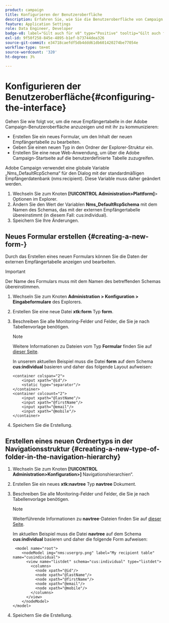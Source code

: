 ```yaml
---
product: campaign
title: Konfigurieren der Benutzeroberfläche
description: Erfahren Sie, wie Sie die Benutzeroberfläche von Campaign konfigurieren
feature: Application Settings
role: Data Engineer, Developer
badge-v8: label="Gilt auch für v8" type="Positive" tooltip="Gilt auch für Campaign v8"
exl-id: 9f50f258-845e-4895-b1ef-b73744dea326
source-git-commit: e34718caefdf5db4ddd61db601420274be77054e
workflow-type: tm+mt
source-wordcount: '320'
ht-degree: 3%

---
```


# Konfigurieren der Benutzeroberfläche{#configuring-the-interface}

Gehen Sie wie folgt vor, um die neue Empfängertabelle in der Adobe Campaign-Benutzeroberfläche anzuzeigen und mit ihr zu kommunizieren:

* Erstellen Sie ein neues Formular, um den Inhalt der neuen Empfängertabelle zu bearbeiten.
* Geben Sie einen neuen Typ in den Ordner der Explorer-Struktur ein.
* Erstellen Sie eine neue Web-Anwendung, um über die Adobe Campaign-Startseite auf die benutzerdefinierte Tabelle zuzugreifen.

Adobe Campaign verwendet eine globale Variable „Nms_DefaultRcpSchema“ für den Dialog mit der standardmäßigen Empfängerdatenbank (nms:recipient). Diese Variable muss daher geändert werden.

1. Wechseln Sie zum Knoten **[!UICONTROL Administration>Plattform]**> Optionen im Explorer.
1. Ändern Sie den Wert der Variablen **Nms_DefaultRcpSchema** mit dem Namen des Schemas, das mit der externen Empfängertabelle übereinstimmt (in diesem Fall: cus:individual).
1. Speichern Sie Ihre Änderungen.

## Neues Formular erstellen {#creating-a-new-form-}

Durch das Erstellen eines neuen Formulars können Sie die Daten der externen Empfängertabelle anzeigen und bearbeiten.

>[!IMPORTANT]
>
>Der Name des Formulars muss mit dem Namen des betreffenden Schemas übereinstimmen.

1. Wechseln Sie zum Knoten **Administration > Konfiguration > Eingabeformulare** des Explorers.
1. Erstellen Sie eine neue Datei **xtk:form** Typ **form**.
1. Beschreiben Sie alle Monitoring-Felder und Felder, die Sie je nach Tabellenvorlage benötigen.

   >[!NOTE]
   >
   >Weitere Informationen zu Dateien vom Typ **Formular** finden Sie auf [dieser Seite](../../configuration/using/identifying-a-form.md).

   In unserem aktuellen Beispiel muss die Datei **form** auf dem Schema **cus:individual** basieren und daher das folgende Layout aufweisen:

   ```
   <container colspan="2">
       <input xpath="@id"/>
       <static type="separator"/>
   </container>
   <container colcount="2">
       <input xpath="@lastName"/>
       <input xpath="@firstName"/>
       <input xpath="@email"/>
       <input xpath="@mobile"/>
   </container> 
   ```

1. Speichern Sie die Erstellung.

## Erstellen eines neuen Ordnertyps in der Navigationsstruktur {#creating-a-new-type-of-folder-in-the-navigation-hierarchy}

1. Wechseln Sie zum Knoten **[!UICONTROL Administration>Konfiguration>]** Navigationshierarchien“.
1. Erstellen Sie ein neues **xtk:navtree** Typ **navtree** Dokument.
1. Beschreiben Sie alle Monitoring-Felder und Felder, die Sie je nach Tabellenvorlage benötigen.

   >[!NOTE]
   >
   >Weiterführende Informationen zu **navtree**-Dateien finden Sie auf [dieser Seite](../../platform/using/adobe-campaign-explorer.md#about-navigation-hierarchy).

   Im aktuellen Beispiel muss die Datei **navtree** auf dem Schema **cus:individual** basieren und daher die folgende Form aufweisen:

   ```
    <model name="root">
       <nodeModel img="nms:usergrp.png" label="My recipient table" name="cusindividual">
         <view name="listdet" schema="cus:individual" type="listdet">
           <columns>
             <node xpath="@id"/>
             <node xpath="@lastName"/>
             <node xpath="@firstName"/>
             <node xpath="@email"/>
             <node xpath="@mobile"/>
           </columns>
         </view>
       </nodeModel>
   </model>
   ```

1. Speichern Sie die Erstellung.
